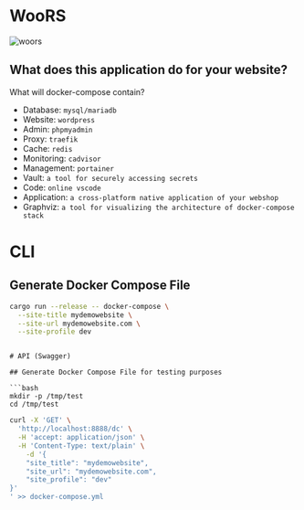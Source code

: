 # WooRS

![woors](https://raw.githubusercontent.com/codesapienbe/woors/main/logo.svg)

## What does this application do for your website?
What will docker-compose contain?
- Database: `mysql/mariadb`
- Website: `wordpress`
- Admin: `phpmyadmin`
- Proxy: `traefik`
- Cache: `redis`
- Monitoring: `cadvisor`
- Management: `portainer`
- Vault: `a tool for securely accessing secrets`
- Code: `online vscode`
- Application: `a cross-platform native application of your webshop`
- Graphviz: `a tool for visualizing the architecture of docker-compose stack`


# CLI

## Generate Docker Compose File

```bash
cargo run --release -- docker-compose \
  --site-title mydemowebsite \
  --site-url mydemowebsite.com \
  --site-profile dev
```

```

# API (Swagger)

## Generate Docker Compose File for testing purposes 

```bash
mkdir -p /tmp/test
cd /tmp/test
```


```bash
curl -X 'GET' \
  'http://localhost:8888/dc' \
  -H 'accept: application/json' \
  -H 'Content-Type: text/plain' \
    -d '{
    "site_title": "mydemowebsite",
    "site_url": "mydemowebsite.com",
    "site_profile": "dev"
}'
' >> docker-compose.yml
```